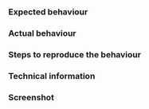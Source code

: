 ### Expected behaviour

### Actual behaviour

### Steps to reproduce the behaviour

### Technical information

### Screenshot
